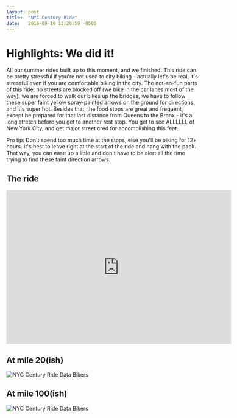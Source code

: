 ```yaml
---
layout: post
title:  "NYC Century Ride"
date:   2016-09-10 13:28:59 -0500
---
```

# Highlights: We did it!

All our summer rides built up to this moment, and we finished. This ride can be pretty stressful if you're not used to city biking - actually let's be real, it's stressful even if you are comfortable biking in the city. The not-so-fun parts of this ride: no streets are blocked off (we bike in the car lanes most of the way), we are forced to walk our bikes up the bridges, we have to follow these super faint yellow spray-painted arrows on the ground for directions, and it's super hot. Besides that, the food stops are great and frequent, except be prepared for that last distance from Queens to the Bronx - it's a long stretch before you get to another rest stop. You get to see ALLLLLL of New York City, and get major street cred for accomplishing this feat. 

Pro tip: Don't spend too much time at the stops, else you'll be biking for 12+ hours. It's best to leave right at the start of the ride and hang with the pack. That way, you can ease up a little and don't have to be alert all the time trying to find these faint direction arrows.

## The ride

<iframe height='405' width='590' frameborder='0' allowtransparency='true' scrolling='no' src='https://www.strava.com/activities/707674342/embed/01bac056acf68fc3ad5992e72e4c1e7f7f0b37dd'></iframe>

## At mile 20(ish)
![NYC Century Ride Data Bikers](https://scontent-lga3-1.xx.fbcdn.net/v/l/t1.0-9/14233030_10105691281547963_7133098685143050256_n.jpg?oh=0d897810447c0826760ba4e8429189db&oe=5907AD31)

## At mile 100(ish)
![NYC Century Ride Data Bikers](https://scontent-lga3-1.xx.fbcdn.net/v/t1.0-9/14332966_10105691281572913_4554266016203368764_n.jpg?oh=9f2d413527fac1e11fd2351cb6ad37c9&oe=590F8485)
